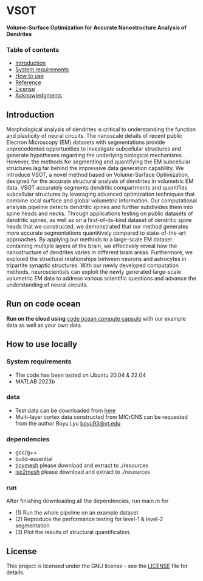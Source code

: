 # VSOT
**Volume-Surface Optimization for Accurate Nanostructure Analysis of Dendrites**

### Table of contents
- [Introduction](#Introduction)
- [System requirements](#System-requirements)
- [How to use](#How-to-use)
- [Reference](#Reference)
- [License](#License)
- [Acknowledgments](#Acknowledgments)

## Introduction
Morphological analysis of dendrites is critical to understanding the function and plasticity of neural circuits. The nanoscale details of recent public Electron Microscopy (EM) datasets with segmentations provide unprecedented opportunities to investigate subcellular structures and generate hypotheses regarding the underlying biological mechanisms. However, the methods for segmenting and quantifying the EM subcellular structures lag far behind the impressive data generation capability. We introduce VSOT, a novel method based on Volume-Surface Optimization, designed for the accurate structural analysis of dendrites in volumetric EM data. VSOT accurately segments dendritic compartments and quantifies subcellular structures by leveraging advanced optimization techniques that combine local surface and global volumetric information. Our computational analysis pipeline detects dendritic spines and further subdivides them into spine heads and necks. Through applications testing on public datasets of dendritic spines, as well as on a first-of-its-kind dataset of dendritic spine heads that we constructed, we demonstrated that our method generates more accurate segmentations quantitively compared to state-of-the-art approaches. By applying our methods to a large-scale EM dataset containing multiple layers of the brain, we effectively reveal how the nanostructure of dendrites varies in different brain areas. Furthermore, we explored the structural relationships between neurons and astrocytes in tripartite synaptic structures. With our newly developed computation methods, neuroscientists can exploit the newly generated large-scale volumetric EM data to address various scientific questions and advance the understanding of neural circuits.


## Run on code ocean
**Run on the cloud using** [code ocean compute capsule](https://codeocean.com/capsule/3574450/tree) with our example data as well as your own data.

## How to use locally

### System requirements
- The code has been tested on Ubuntu 20.04 & 22.04
- MATLAB 2023b

### data
- Test data can be downloaded from [here](https://virginiatech-my.sharepoint.com/:u:/g/personal/boyu93_vt_edu/EWu28K-ZjStNognr4h5H26wBErK5nY1EtrKRrnStCjhWfA?e=Nr27RH](https://zenodo.org/records/14884615?token=eyJhbGciOiJIUzUxMiJ9.eyJpZCI6IjYyNjM3ZmVmLTIxNjItNDI0Ny04ZmE0LTVjZjk3ODI4NzYxMiIsImRhdGEiOnt9LCJyYW5kb20iOiJiZjA3YjY3YWE2Njk1MDk3NTcxNWU3YzY1MjdmODMxYyJ9.4XFeYTfOS2D0l5bGCHRLMNl9_okL-0mJkAJDyfYSyrY18Bh69AxSHio7ZQCD2HR0Xgw-BagoaGiit8FjYiKn-A))
- Multi-layer cortex data constructed from MICrONS can be requested from the author Boyu Lyu [boyu93@vt.edu](mailto:boyu93@vt.edu)
### dependencies
- gcc/g++
- build-essential
- [tinymesh](https://github.com/tatsy/tinymesh.git) please download and extract to ./resources
- [iso2mesh](https://github.com/fangq/iso2mesh.git) please download and extract to ./resources
### run
After finishing downloading all the dependencies, run main.m for
- (1) Run the whole pipeline on an example dataset
- (2) Reproduce the performance testing for level-1 & level-2 segmentation
- (3) Plot the results of structural quantification.


## License
This project is licensed under the GNU license - see the [LICENSE](LICENSE) file for details.
